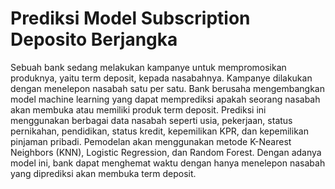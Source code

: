 # Prediksi Model Subscription Deposito Berjangka

Sebuah bank sedang melakukan kampanye untuk mempromosikan produknya, yaitu term deposit, kepada nasabahnya. Kampanye dilakukan dengan menelepon nasabah satu per satu. Bank berusaha mengembangkan model machine learning yang dapat memprediksi apakah seorang nasabah akan membuka atau memiliki produk term deposit. Prediksi ini menggunakan berbagai data nasabah seperti usia, pekerjaan, status pernikahan, pendidikan, status kredit, kepemilikan KPR, dan kepemilikan pinjaman pribadi. Pemodelan akan menggunakan metode K-Nearest Neighbors (KNN), Logistic Regression, dan Random Forest. Dengan adanya model ini, bank dapat menghemat waktu dengan hanya menelepon nasabah yang diprediksi akan membuka term deposit.




